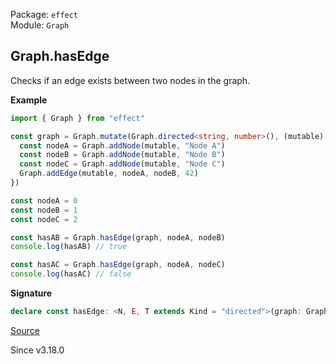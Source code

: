 Package: `effect`<br />
Module: `Graph`<br />

## Graph.hasEdge

Checks if an edge exists between two nodes in the graph.

**Example**

```ts
import { Graph } from "effect"

const graph = Graph.mutate(Graph.directed<string, number>(), (mutable) => {
  const nodeA = Graph.addNode(mutable, "Node A")
  const nodeB = Graph.addNode(mutable, "Node B")
  const nodeC = Graph.addNode(mutable, "Node C")
  Graph.addEdge(mutable, nodeA, nodeB, 42)
})

const nodeA = 0
const nodeB = 1
const nodeC = 2

const hasAB = Graph.hasEdge(graph, nodeA, nodeB)
console.log(hasAB) // true

const hasAC = Graph.hasEdge(graph, nodeA, nodeC)
console.log(hasAC) // false
```

**Signature**

```ts
declare const hasEdge: <N, E, T extends Kind = "directed">(graph: Graph<N, E, T> | MutableGraph<N, E, T>, source: NodeIndex, target: NodeIndex) => boolean
```

[Source](https://github.com/Effect-TS/effect/tree/main/packages/effect/src/Graph.ts#L1408)

Since v3.18.0